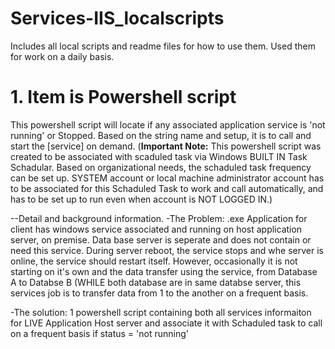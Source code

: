 # Services-IIS_localscripts
Includes all local scripts and readme files for how to use them. Used them for work on a daily basis.

# 1. Item is Powershell script
This powershell script will locate if any associated application service is 'not running' or Stopped. Based on the string name and setup, it is to call and start the [service] on demand. 
(**Important Note:** This powershell script was created to be associated with scaduled task via Windows BUILT IN Task Schadular. Based on organizational needs, the schaduled task frequency can be set up. SYSTEM account or local machine administrator account has to be associated for this Schaduled Task to work and call automatically, and has to be set up to run even when account is NOT LOGGED IN.)

--Detail and background information.
-The Problem: .exe Application for client has windows service associated and running on host application server, on premise. Data base server is seperate and does not contain or need this service. During server reboot, the service stops and whe server is online, the service should restart itself. However, occasionally it is not starting on it's own and the data transfer using the service, from Database A to Databse B (WHILE both database are in same databse server, this services job is to transfer data from 1 to the another on a frequent basis.

-The solution: 1 powershell script containing both all services informaiton for LIVE Application Host server and associate it with Schaduled task to call on a frequent basis if status = 'not running' 
